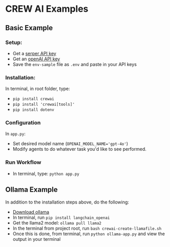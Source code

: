 # CREW AI Examples

## Basic Example

### Setup:

* Get a [serper API key](https://serper.dev)
* Get an [openAI API key](https://platform.openai.com/api-keys)
* Save the `env-sample` file as `.env` and paste in your API keys

### Installation:

In terminal, in root folder, type:

* `pip install crewai`
* `pip install 'crewai[tools]'`
* `pip install dotenv`

### Configuration

In `app.py`:
* Set desired model name (`OPENAI_MODEL_NAME='gpt-4o'`)
* Modify agents to do whatever task you'd like to see performed.

### Run Workflow

* In terminal, type: `python app.py`

## Ollama Example

In addition to the installation steps above, do the following:

* [Download ollama](https://github.com/ollama/ollama)
* In terminal, run `pip install langchain_openai`
* Get the llama2 model: `ollama pull llama2`
* In the terminal from project root, run `bash crewai-create-llamafile.sh`
* Once this is done, from terminal, run `python ollama-app.py` and view the output in your terminal